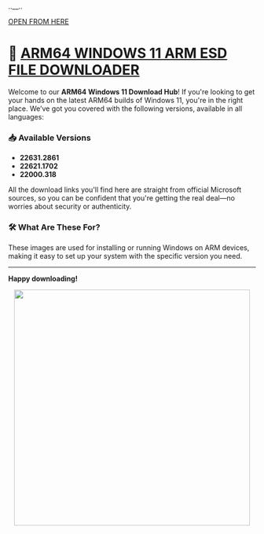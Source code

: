 #  
..__..

[OPEN FROM HERE](https://arkt-7.github.io/woawin)

# 🚀 [ARM64 WINDOWS 11 ARM ESD FILE DOWNLOADER](https://arkt-7.github.io/woawin)

Welcome to our **ARM64 Windows 11 Download Hub**! If you're looking to get your hands on the latest ARM64 builds of Windows 11, you're in the right place. We’ve got you covered with the following versions, available in all languages:

### 📥 Available Versions

- **22631.2861**
- **22621.1702**
- **22000.318**

All the download links you'll find here are straight from official Microsoft sources, so you can be confident that you're getting the real deal—no worries about security or authenticity.

### 🛠️ What Are These For?

These images are used for installing or running Windows on ARM devices, making it easy to set up your system with the specific version you need.

---

**Happy downloading!**


<p align="center"><a href="https://arkt-7.github.io/woawin"><img src="https://github.com/ArKT-7/WIN-ARM-DOWNLOADER/blob/main/assets/demo-preview.gif" width="480"></a></p>

